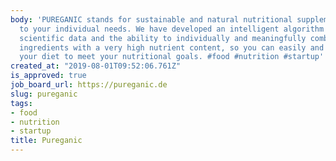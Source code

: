 ```yaml
---
body: 'PUREGANIC stands for sustainable and natural nutritional supplements adapted
  to your individual needs. We have developed an intelligent algorithm that uses up-to-date
  scientific data and the ability to individually and meaningfully combine herbal
  ingredients with a very high nutrient content, so you can easily and naturally supplement
  your diet to meet your nutritional goals. #food #nutrition #startup'
created_at: "2019-08-01T09:52:06.761Z"
is_approved: true
job_board_url: https://pureganic.de
slug: pureganic
tags:
- food
- nutrition
- startup
title: Pureganic
---
```


